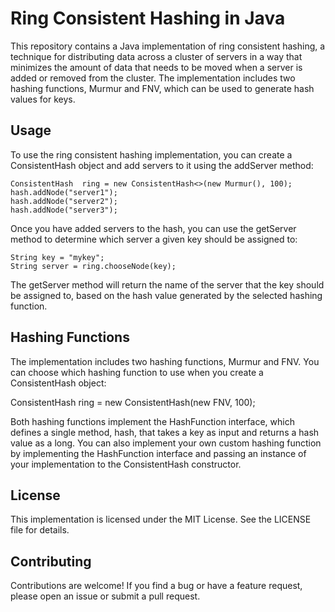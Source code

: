 # Ring Consistent Hashing in Java

This repository contains a Java implementation of ring consistent hashing, a technique for distributing data across a cluster of servers in a way that minimizes the amount of data that needs to be moved when a server is added or removed from the cluster. The implementation includes two hashing functions, Murmur and FNV, which can be used to generate hash values for keys.

## Usage

To use the ring consistent hashing implementation, you can create a ConsistentHash object and add servers to it using the addServer method:

```
ConsistentHash  ring = new ConsistentHash<>(new Murmur(), 100);
hash.addNode("server1");
hash.addNode("server2");
hash.addNode("server3");
```

Once you have added servers to the hash, you can use the getServer method to determine which server a given key should be assigned to:
```
String key = "mykey";
String server = ring.chooseNode(key);
```

The getServer method will return the name of the server that the key should be assigned to, based on the hash value generated by the selected hashing function.

## Hashing Functions

The implementation includes two hashing functions, Murmur and FNV. You can choose which hashing function to use when you create a ConsistentHash object:

ConsistentHash ring = new ConsistentHash(new FNV, 100);


Both hashing functions implement the HashFunction interface, which defines a single method, hash, that takes a key as input and returns a hash value as a long. You can also implement your own custom hashing function by implementing the HashFunction interface and passing an instance of your implementation to the ConsistentHash constructor.

## License

This implementation is licensed under the MIT License. See the LICENSE file for details.

## Contributing

Contributions are welcome! If you find a bug or have a feature request, please open an issue or submit a pull request.
